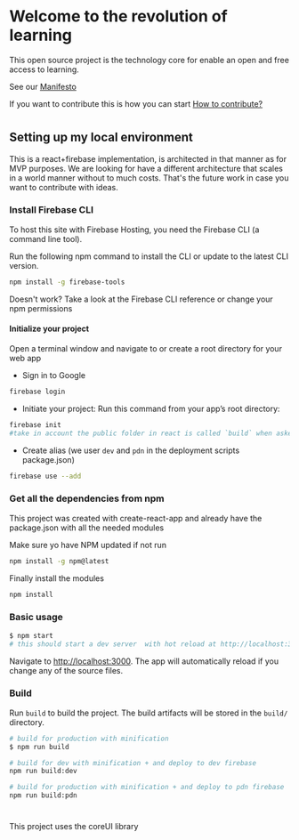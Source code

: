 
# Welcome to the revolution of learning
This open source project is the technology core for enable an open and free access to learning.

See our [Manifesto](https://github.com/GWP01/about_us/blob/master/MANIFESTO.md)

If you want to contribute this is how you can start
[How to contribute?](CONTRIBUTING.md)

#
## Setting up my local environment

This is a react+firebase implementation, is architected in that manner as for MVP purposes. We are looking for have a different architecture that scales in a world manner without to much costs. That's the future work in case you want to contribute with ideas.

### Install Firebase CLI
To host this site with Firebase Hosting, you need the Firebase CLI (a command line tool).

Run the following npm command to install the CLI or update to the latest CLI version.

``` bash
npm install -g firebase-tools
```

Doesn't work? Take a look at the Firebase CLI reference or change your npm permissions

#### Initialize your project
Open a terminal window and navigate to or create a root directory for your web app

* Sign in to Google
``` bash
firebase login
```

* Initiate your project: Run this command from your app’s root directory:

``` bash
firebase init
#take in account the public folder in react is called `build` when asked for
```

* Create alias (we user `dev` and `pdn` in the deployment scripts package.json)

``` bash
firebase use --add
```

### Get all the dependencies from npm

This project was created with create-react-app and already have the package.json with all the needed modules

Make sure yo have NPM updated if not run

``` bash
npm install -g npm@latest
```

Finally install the modules
``` bash
npm install
```

### Basic usage

``` bash
$ npm start
# this should start a dev server  with hot reload at http://localhost:3000
```

Navigate to [http://localhost:3000](http://localhost:3000). The app will automatically reload if you change any of the source files.

### Build

Run `build` to build the project. The build artifacts will be stored in the `build/` directory.

```bash
# build for production with minification
$ npm run build

# build for dev with minification + and deploy to dev firebase
npm run build:dev

# build for production with minification + and deploy to pdn firebase
npm run build:pdn 
```

#
This project uses the coreUI library
